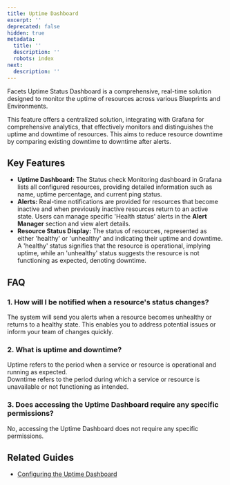 ```yaml
---
title: Uptime Dashboard
excerpt: ''
deprecated: false
hidden: true
metadata:
  title: ''
  description: ''
  robots: index
next:
  description: ''
---
```

Facets Uptime Status Dashboard is a comprehensive, real-time solution designed to monitor the uptime of resources across various Blueprints and Environments. 

This feature offers a centralized solution, integrating with Grafana for comprehensive analytics, that effectively monitors and distinguishes the uptime and downtime of resources. This aims to reduce resource downtime by comparing existing downtime to downtime after alerts.

## Key Features

* **Uptime Dashboard:** The Status check Monitoring dashboard in Grafana lists all configured resources, providing detailed information such as name, uptime percentage, and current ping status.
* **Alerts:** Real-time notifications are provided for resources that become inactive and when previously inactive resources return to an active state. Users can manage specific 'Health status' alerts in the **Alert Manager** section and view alert details.
* **Resource Status Display:** The status of resources, represented as either 'healthy' or 'unhealthy' and indicating their uptime and downtime. A 'healthy' status signifies that the resource is operational, implying uptime, while an 'unhealthy' status suggests the resource is not functioning as expected, denoting downtime.

## FAQ

### 1. How will I be notified when a resource's status changes?

The system will send you alerts when a resource becomes unhealthy or returns to a healthy state. This enables you to address potential issues or inform your team of changes quickly.

### 2. What is uptime and downtime?

Uptime refers to the period when a service or resource is operational and running as expected.\
Downtime refers to the period during which a service or resource is unavailable or not functioning as intended.

### 3. Does accessing the Uptime Dashboard require any specific permissions?

No, accessing the Uptime Dashboard does not require any specific permissions.

## Related Guides

* [Configuring the Uptime Dashboard](https://readme.facets.cloud/docs/configuring-the-uptime-dashboard)
